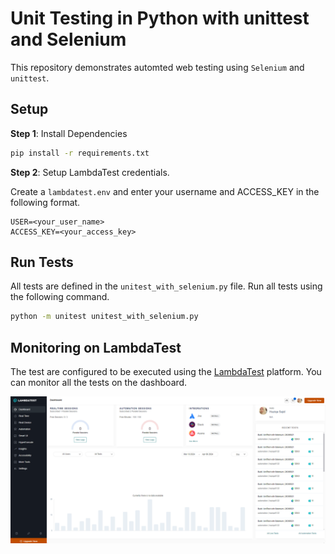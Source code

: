 # Unit Testing in Python with unittest and Selenium

This repository demonstrates automted web testing using `Selenium` and `unittest`.

## Setup
**Step 1**: Install Dependencies

``` bash
pip install -r requirements.txt
```

**Step 2**: Setup LambdaTest credentials.
    
Create a `lambdatest.env` and enter your username and ACCESS_KEY in the following format.

```
USER=<your_user_name>
ACCESS_KEY=<your_access_key>
```

## Run Tests
All tests are defined in the `unitest_with_selenium.py` file. Run all tests using the following command.

```bash
python -m unitest unitest_with_selenium.py
```

## Monitoring on LambdaTest
The test are configured to be executed using the [LambdaTest](https://www.lambdatest.com/) platform. You can monitor all the tests on the dashboard.

![lamndatest dashboard](./imgs/lambdatest-dashboard.png)


